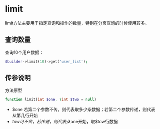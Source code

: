 # limit

limit方法主要用于指定查询和操作的数量，特别在分页查询的时候使用较多。

## 查询数量

查询10个用户数据：

```php
$builder->limit(10)->get('user_list');
```

## 传参说明

方法原型
```php
function limit(int $one, ?int $two = null)
```

- $one 若第二个参数不传，则代表取多少条数据；若第二个参数传递，则代表从第几行开始
- $tow 可不传，若传递，则代表从$one开始，取$tow行数据